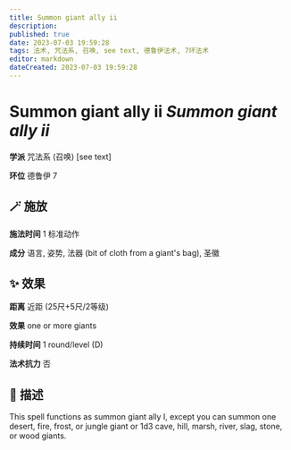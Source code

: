```yaml
---
title: Summon giant ally ii
description: 
published: true
date: 2023-07-03 19:59:28
tags: 法术, 咒法系, 召唤, see text, 德鲁伊法术, 7环法术
editor: markdown
dateCreated: 2023-07-03 19:59:28
---
```


# **Summon giant ally ii** *Summon giant ally ii*

**学派** 咒法系 (召唤) \[see text\] 

**环位** 德鲁伊 7

## 🪄 施放

**施法时间** 1 标准动作

**成分** 语言, 姿势, 法器 (bit of cloth from a giant's bag), 圣徽

## ✨ 效果  

**距离** 近距 (25尺+5尺/2等级) 

**效果** one or more giants 

**持续时间** 1 round/level (D) 

**法术抗力** 否

## 📖 描述

This spell functions as summon giant ally I, except you can summon one desert, fire, frost, or jungle giant or 1d3 cave, hill, marsh, river, slag, stone, or wood giants.
    